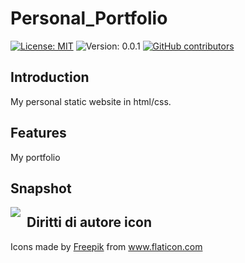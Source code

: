 # Personal_Portfolio
[![License: MIT](https://img.shields.io/badge/License-MIT-blue.svg)](https://sudati-simone.mit-license.org/SimoneSudati/License_MIT.com)
![Version: 0.0.1](https://img.shields.io/badge/Version-0.0.1-blue.svg)
[![GitHub contributors](https://img.shields.io/github/contributors/SudatiSimone/Personal_Portfolio.svg)](https://GitHub.com/SudatiSimone/Personal_Portfolio/graphs/contributors/) 
## Introduction
My personal static website in html/css. 

## Features
My  portfolio  

## Snapshot
<img src="images/Capture1.JPG"
     style="float: left; margin-right: 10px;" />

## Diritti di autore icon
Icons made by <a href="https://www.flaticon.com/authors/freepik" title="Freepik">Freepik</a> from <a href="https://www.flaticon.com/" title="Flaticon"> www.flaticon.com</a>




